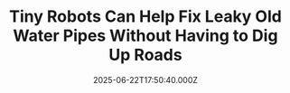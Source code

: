 ---
title: "Tiny Robots Can Help Fix Leaky Old Water Pipes Without Having to Dig Up Roads"
date: 2025-06-22T17:50:40.000Z
category: Human Kindness
externalLink: "https://www.goodnewsnetwork.org/tiny-robots-could-help-fix-leaky-water-pipes-without-having-to-dig-up-roads/"
image: ""
excerpt: "Tiny robots could help fix leaky water pipes without having to dig up roads and sidewalks, thanks to a British team. The miniature machines called ‘Pipebots’ are the same size as a toy car and can track down leaks underground. They can also identify potential issues before they even become a problem. University researchers say […] The post Tiny Robots…"
---